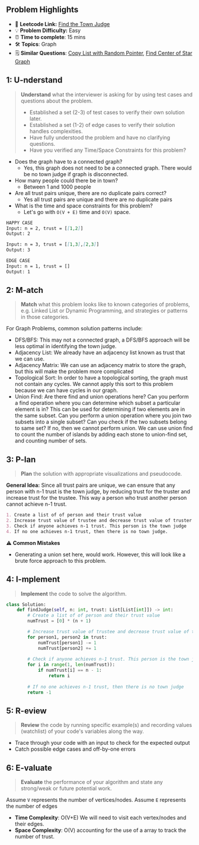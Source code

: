 ## Problem Highlights

* 🔗 **Leetcode Link:** [Find the Town Judge](https://leetcode.com/problems/find-the-town-judge/)
* 💡 **Problem Difficulty:** Easy
* ⏰ **Time to complete**: 15 mins
* 🛠️ **Topics**: Graph 
* 🗒️ **Similar Questions**: [Copy List with Random Pointer](https://leetcode.com/problems/copy-list-with-random-pointer), [Find Center of Star Graph](https://leetcode.com/problems/find-center-of-star-graph/)
    
## 1: U-nderstand
 
> **Understand** what the interviewer is asking for by using test cases and questions about the problem.
> 
> - Established a set (2-3) of test cases to verify their own solution later.
> - Established a set (1-2) of edge cases to verify their solution handles complexities.
> - Have fully understood the problem and have no clarifying questions.
> - Have you verified any Time/Space Constraints for this problem?

- Does the graph have to a connected graph?
  - Yes, this graph does not need to be a connected graph. There would be no town judge if graph is disconnected.
- How many people could there be in town?
    - Between 1 and 1000 people
- Are all trust pairs unique, there are no duplicate pairs correct?
    - Yes all trust pairs are unique and there are no duplicate pairs
- What is the time and space constraints for this problem?
    - Let's go with `O(V + E)` time and `O(V)` space. 

```markdown
HAPPY CASE
Input: n = 2, trust = [[1,2]]
Output: 2

Input: n = 3, trust = [[1,3],[2,3]]
Output: 3

EDGE CASE
Input: n = 1, trust = []
Output: 1
```   
    
## 2: M-atch

> **Match** what this problem looks like to known categories of problems, e.g. Linked List or Dynamic Programming, and strategies or patterns in those categories.

For Graph Problems, common solution patterns include:


- DFS/BFS: This may not a connected graph, a DFS/BFS approach will be less optimal in identifying the town judge.
- Adjacency List: We already have an adjacency list known as trust that we can use.
- Adjacency Matrix: We can use an adjacency matrix to store the graph, but this will make the problem more complicated
- Topological Sort: In order to have a topological sorting, the graph must not contain any cycles. We cannot apply this sort to this problem because we can have cycles in our graph.
- Union Find: Are there find and union operations here? Can you perform a find operation where you can determine which subset a particular element is in? This can be used for determining if two elements are in the same subset. Can you perform a union operation where you join two subsets into a single subset? Can you check if the two subsets belong to same set? If no, then we cannot perform union. We can use union find to count the number of islands by adding each stone to union-find set, and counting number of sets.

## 3: P-lan

> **Plan** the solution with appropriate visualizations and pseudocode.

**General Idea:** Since all trust pairs are unique, we can ensure that any person with n-1 trust is the town judge, by reducing trust for the truster and increase trust for the trustee. This way a person who trust another person cannot achieve n-1 trust. 

```markdown
1. Create a list of of person and their trust value
2. Increase trust value of trustee and decrease trust value of truster for each pair
3. Check if anyone achieves n-1 trust. This person is the town judge
4. If no one achieves n-1 trust, then there is no town judge. 
```

⚠️ **Common Mistakes**

* Generating a union set here, would work. However, this will look like a brute force approach to this problem. 
 
## 4: I-mplement

> **Implement** the code to solve the algorithm.

```python
class Solution:
    def findJudge(self, n: int, trust: List[List[int]]) -> int:
        # Create a list of of person and their trust value
        numTrust = [0] * (n + 1)

        # Increase trust value of trustee and decrease trust value of truster for each pair
        for person1, person2 in trust:
            numTrust[person1] -= 1
            numTrust[person2] += 1
        
        # Check if anyone achieves n-1 trust. This person is the town judge
        for i in range(1, len(numTrust)):
            if numTrust[i] == n - 1:
                return i
        
        # If no one achieves n-1 trust, then there is no town judge
        return -1
```

## 5: R-eview

> **Review** the code by running specific example(s) and recording values (watchlist) of your code's variables along the way.

- Trace through your code with an input to check for the expected output
- Catch possible edge cases and off-by-one errors

## 6: E-valuate

> **Evaluate** the performance of your algorithm and state any strong/weak or future potential work.

Assume `V` represents the number of vertices/nodes.
Assume `E` represents the number of edges

* **Time Complexity**: O(V+E) We will need to visit each vertex/nodes and their edges.
* **Space Complexity**: O(V) accounting for the use of a array to track the number of trust. 




